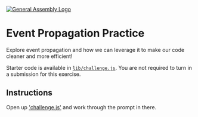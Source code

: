 [![General Assembly Logo](https://camo.githubusercontent.com/1a91b05b8f4d44b5bbfb83abac2b0996d8e26c92/687474703a2f2f692e696d6775722e636f6d2f6b6538555354712e706e67)](https://generalassemb.ly/education/web-development-immersive)

# Event Propagation Practice

Explore event propagation and how we can leverage it to make our code cleaner
and more efficient!

Starter code is available in [`lib/challenge.js`](lib/challenge.js). You are
not required to turn in a submission for this exercise.

## Instructions

Open up ['challenge.js'](challenge.js) and work through the prompt in
there.

